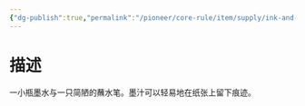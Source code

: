 ```yaml
---
{"dg-publish":true,"permalink":"/pioneer/core-rule/item/supply/ink-and-ink-pen/"}
---
```


# 描述
一小瓶墨水与一只简陋的蘸水笔。墨汁可以轻易地在纸张上留下痕迹。